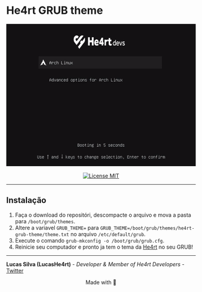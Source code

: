 # He4rt GRUB theme

<p align="center" >
  <img src="./theme.gif" alt="tux">
</p>

<p align="center">
    <a href="https://opensource.org/licenses/MIT">
        <img src="https://img.shields.io/badge/License-MIT-blue.svg" alt="License MIT">
  </a>
</p>

---
## Instalação
1. Faça o download do repositóri, descompacte o arquivo e mova a pasta para `/boot/grub/themes`.
2. Altere a variavel `GRUB_THEME=` para `GRUB_THEME=/boot/grub/themes/he4rt-grub-theme/theme.txt` no arquivo `/etc/default/grub`.
3. Execute o comando `grub-mkconfig -o /boot/grub/grub.cfg`.
4. Reinicie seu computador e pronto ja tem o tema da [He4rt](https://heartdevs.com/) no seu GRUB!

----
**Lucas Silva (LucasHe4rt)** - *Developer & Member of He4rt Developers* - [Twitter](https://twitter.com/lucashe4rt)

<p align="center">Made with 💜</p>
